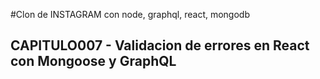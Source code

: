 #Clon de INSTAGRAM con node, graphql, react, mongodb

## CAPITULO007 - Validacion de errores en React con Mongoose y GraphQL
